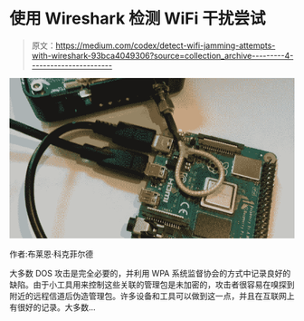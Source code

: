# 使用 Wireshark 检测 WiFi 干扰尝试

> 原文：<https://medium.com/codex/detect-wifi-jamming-attempts-with-wireshark-93bca4049306?source=collection_archive---------4----------------------->

![](img/212be8f32e93e24d33572d012dacd6ee.png)

作者:布莱恩·科克菲尔德

大多数 DOS 攻击是完全必要的，并利用 WPA 系统监督协会的方式中记录良好的缺陷。由于小工具用来控制这些关联的管理包是未加密的，攻击者很容易在嗅探到附近的远程信道后伪造管理包。许多设备和工具可以做到这一点，并且在互联网上有很好的记录。大多数…